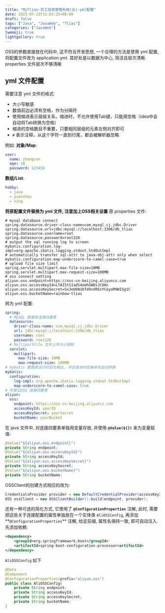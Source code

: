 ```yaml
---
title: "MyTlias-员工信息管理系统(五)-yml配置"
date: 2023-07-23T15:03:25+08:00
draft: false
tags: ["Java", "JavaWeb", "Tlias"]
categories: ["JavaWeb"]
twemoji: true
lightgallery: true
---
```


OSS的参数直接放在代码中, 这不符合开发思想, 一个合理的方法是使用 yml 配置, 将配置文件改为 application.yml. 其好处是以数据为中心, 简洁且层次清晰. properties 文件层次不够清晰
## yml 文件配置
需要注意 yml 文件的格式:
* 大小写敏感
* 数值前边必须有空格，作为分隔符
* 使用缩进表示层级关系，缩进时，不允许使用Tab键，只能用空格（idea中会自动将Tab转换为空格）
* 缩进的空格数目不重要，只要相同层级的元素左侧对齐即可
* `#` 表示注释，从这个字符一直到行尾，都会被解析器忽略

例如:
**对象/Map**:
```yml
user:
  name: zhangsan
  age: 18
  password: 123456
```
**数组/List**:
```yml
hobby:
  - java
  - yuanshen
  - sing
```

**将原配置文件替换为 yml 文件, 注意加上OSS相关设置**
原 properties 文件:
```properties
# mysql database connect
spring.datasource.driver-class-name=com.mysql.cj.jdbc.Driver
spring.datasource.url=jdbc:mysql://localhost:3306/db_tlias
spring.datasource.username=root
spring.datasource.password=root226
# output the sql running log to screen
mybatis.configuration.log-impl=org.apache.ibatis.logging.stdout.StdOutImpl
# automatically transfer sql-attr to java-obj-attr only when select
mybatis.configuration.map-underscore-to-camel-case=true
# upload file size limit
spring.servlet.multipart.max-file-size=10MB
spring.servlet.multipart.max-request-size=100MB
# oss connect setting
aliyun.oss.endpoint=https://oss-cn-beijing.aliyuncs.com
aliyun.oss.accessKeyId=LTAI5tS1adS4omhGW8sJCUHc
aliyun.oss.accessKeySecret=SxJeU6N16fd9vVREsYCeyoM9WISg1C
aliyun.oss.bucketName=rainbow-tlias
```
转为 yml 配置:
```yml
spring:
  # MySQL 数据库连接四要素
  datasource:
    driver-class-name: com.mysql.cj.jdbc.Driver
    url: jdbc:mysql://localhost:3306/db_tlias
    username: root
    password: root226
  # MultipartFile 文件上传大小限制
  servlet:
    multipart:
      max-file-size: 10MB
      max-request-size: 100MB
# mybatis 数据库运行时日志输出, 开启查询时驼峰命名自动转换
mybatis:
  configuration:
    log-impl: org.apache.ibatis.logging.stdout.StdOutImpl
    map-underscore-to-camel-case: true
# 阿里云OSS 连接四要素
aliyun:
  oss:
    endpoint: https://oss-cn-beijing.aliyuncs.com
    accessKeyId: yourID
    accessKeySecret: yourSecret
    bucketName: yourBucket
```

在 java 文件中, 对连接四要素单独用变量存放, 并使用 **`@Value(${})`** 来为变量赋值:
```java
@Value("${aliyun.oss.endpoint}")
private String endpoint;
@Value("${aliyun.oss.accessKeyId}")
private String accessKeyId;
@Value("${aliyun.oss.accessKeySecret}")
private String accessKeySecret;
@Value("${aliyun.oss.bucketName}")
private String bucketName;
```
OSSClient的创建方式相应的改为:
```java
CredentialsProvider provider = new DefaultCredentialProvider(accessKeyId, accessKeySecret);
OSS ossClient = new OSSClientBuilder().build(endpoint, provider);
```
还有一种可选的简化方式, 它使用了 **`@ConfigurationProperties`** 注解, 此时, 需要把这些关于连接配置的属性单独放在一个实体类 `AliOSSConfig`, 再添加**`@ConfigurationProperties`** 注解, 给定前缀, 属性名保持一致, 即可自动注入.
先添加依赖:
```xml
<dependency>
    <groupId>org.springframework.boot</groupId>
    <artifactId>spring-boot-configuration-processor<artifactId>
</dependency>
```
`AliOSSConfig` 如下
```java
@Data
@Component
@ConfigurationProperties(prefix="aliyun.oss")
public class AliOSSConfig{
    private String endpoint;
    private String accessKeyId;
    private String accessKeySecret;
    private String bucketName;
}
```